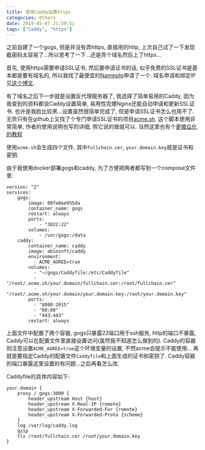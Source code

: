 ```yaml
---
title: 使用Caddy设置https
categories: Others
date: 2019-05-07 21:59:51
tags: ["Caddy", "https"]
---
```


之前自建了一个gogs, 但是并没有弄https, 直接用的http, 上次自己试了一下发现截密码太容易了...所以思考了一下...还是弄个域名然后上了https...

<!-- 摘要部分 -->
<!-- more -->

首先, 使用https需要申请SSL证书, 然后要申请证书的话, 似乎免费的SSL证书是基本都是要有域名的, 所以我找了最便宜的[Namesilo](www.namesilo.com/‎
)申请了一个. 域名申请和绑定IP见[这个博文](https://zhuanlan.zhihu.com/p/33921436).

有了域名之后下一步就是设置反代理服务器了, 我选择了简单易用的Caddy, 因为我查到的资料都说Caddy设置简单, 易用性完爆Nginx还能自动申请和更新SSL证书. 也许是我脸比较黑...设置虽然很简单完成了, 但是申请SSL证书怎么也用不了. 无奈只有在github上又找了个专门申请SSL证书的项目[acme.sh](https://github.com/Neilpang/acme.sh). 这个脚本使用非常简单, 作者的使用说明也写的详细, 照它说的做就可以. 当然这里也有个[更傻瓜化的教程](https://www.lizi.tw/soft/5049.html)

使用`acme.sh`会生成四个文件, 其中`fullchain.cer`, `your.domain.key`就是证书和密钥.

由于我使用docker部署gogs和caddy, 为了方便把两者都写到一个compose文件里:

```
version: "2"
services:
    gogs:
        image: 08fa8ee955da
        container_name: gogs
        restart: always
        ports:
            - "3022:22"
        volumes:
            - /var/gogs:/data
    caddy:
        container_name: caddy
        image: abiosoft/caddy
        environment:
          - ACME_AGREE=true
        volumes:
          - "~/gogs/Caddyfile:/etc/Caddyfile"
          - "/root/.acme.sh/your.domain/fullchain.cer:/root/fullchain.cer"
          - "/root/.acme.sh/your.domain/your.domain.key:/root/your.domain.key"
        ports:
          - "8080:2015"
          - "80:80"
          - "443:443"
        restart: always
```

上面文件中配置了两个容器, gogs只暴露22端口用于ssh服务, http的端口不暴露, Caddy可以在配置文件里直接设置访问(虽然我不知道怎么做到的).
Caddy的容器则注意设置`ACME_AGREE=true`这个环境变量的设置, 不然acme会提示不能使用... 再就是要指定Caddy的配置文件`Caddyfile`和上面生成的证书和密钥了. Caddy容器的端口暴露这里设置的有问题...之后再看怎么改.

Caddyfile的具体内容如下:

```
your.domain {
    proxy / gogs:3000 {
        header_upstream Host {host}
        header_upstream X-Real-IP {remote}
        header_upstream X-Forwarded-For {remote}
        header_upstream X-Forwarded-Proto {scheme}
    }
    log /var/log/caddy.log
    gzip
    tls /root/fullchain.cer /root/your.domain.key
}
```